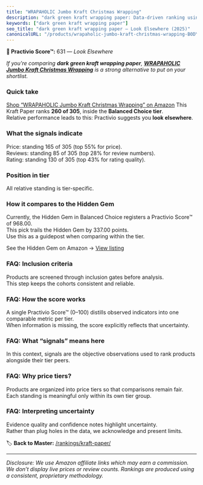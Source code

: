 ```yaml
---
title: "WRAPAHOLIC Jumbo Kraft Christmas Wrapping"
description: "dark green kraft wrapping paper: Data-driven ranking using the Practivio Score™. Positioned by quality, value, demand, findability, momentum."
keywords: ["dark green kraft wrapping paper"]
seo_title: "dark green kraft wrapping paper — Look Elsewhere (2025)"
canonicalURL: "/products/wrapaholic-jumbo-kraft-christmas-wrapping-B0DYPFQHFZ/"
---
```


**🚫 Practivio Score™:** 631 — _Look Elsewhere_


*If you're comparing **dark green kraft wrapping paper**, **[WRAPAHOLIC Jumbo Kraft Christmas Wrapping](https://www.amazon.com/dp/B0DYPFQHFZ?tag=practivio-20)** is a strong alternative to put on your shortlist.*
### Quick take
[Shop “WRAPAHOLIC Jumbo Kraft Christmas Wrapping” on Amazon](https://www.amazon.com/dp/B0DYPFQHFZ?tag=practivio-20)
This Kraft Paper ranks **260 of 305**, inside the **Balanced Choice tier**.  
Relative performance leads to this: Practivio suggests you **look elsewhere**.

### What the signals indicate
Price: standing 165 of 305 (top 55% for price).  
Reviews: standing 85 of 305 (top 28% for review numbers).  
Rating: standing 130 of 305 (top 43% for rating quality).  

### Position in tier
All relative standing is tier-specific.

### How it compares to the Hidden Gem
Currently, the Hidden Gem in Balanced Choice registers a Practivio Score™ of 968.00.  
This pick trails the Hidden Gem by 337.00 points.  
Use this as a guidepost when comparing within the tier.  

See the Hidden Gem on Amazon → [View listing](https://www.amazon.com/dp/B07Z8GG66X?tag=practivio-20)

### FAQ: Inclusion criteria
Products are screened through inclusion gates before analysis.  
This step keeps the cohorts consistent and reliable.

### FAQ: How the score works
A single Practivio Score™ (0–100) distills observed indicators into one comparable metric per tier.  
When information is missing, the score explicitly reflects that uncertainty.

### FAQ: What “signals” means here
In this context, signals are the objective observations used to rank products alongside their tier peers.

### FAQ: Why price tiers?
Products are organized into price tiers so that comparisons remain fair.  
Each standing is meaningful only within its own tier group.

### FAQ: Interpreting uncertainty
Evidence quality and confidence notes highlight uncertainty.  
Rather than plug holes in the data, we acknowledge and present limits.


🏷️ **Back to Master:** [/rankings/kraft-paper/](/rankings/kraft-paper/)

---
_Disclosure: We use Amazon affiliate links which may earn a commission. We don’t display live prices or review counts. Rankings are produced using a consistent, proprietary methodology._
